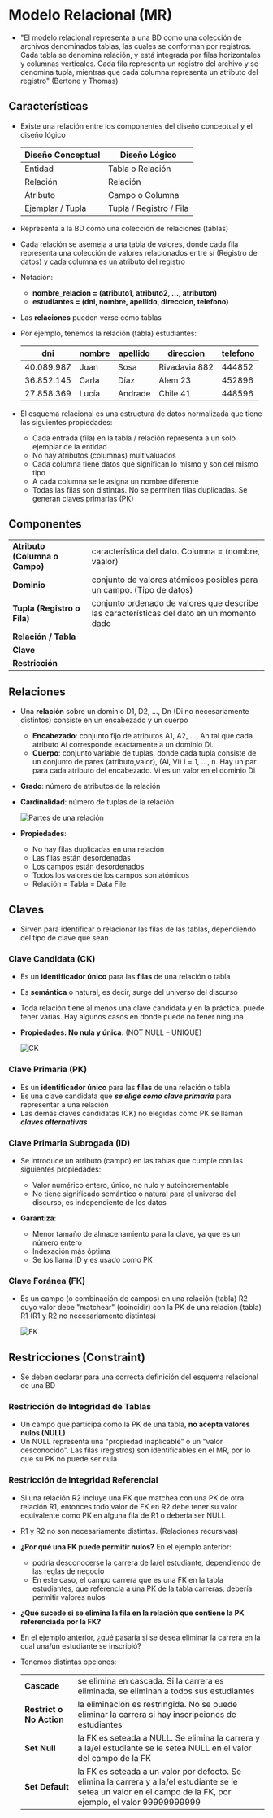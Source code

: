 # Modelo Relacional (MR)

* "El modelo relacional representa a una BD como una colección de archivos denominados tablas, las cuales se conforman por registros. Cada tabla se denomina relación, y está integrada por filas horizontales y columnas verticales. Cada fila representa un registro del archivo y se denomina tupla, mientras que cada columna representa un atributo del registro" (Bertone y Thomas)

## Características

* Existe una relación entre los componentes del diseño conceptual y el diseño lógico

  | Diseño Conceptual | Diseño Lógico |
  | -- | -- |
  | Entidad          | Tabla o Relación |
  | Relación         | Relación |
  | Atributo         | Campo o Columna |
  | Ejemplar / Tupla | Tupla / Registro / Fila |

* Representa a la BD como una colección de relaciones (tablas)
* Cada relación se asemeja a una tabla de valores, donde cada fila representa una colección de valores relacionados entre sí (Registro de datos) y cada columna es un atributo del registro
* Notación:
  * **nombre_relacion = (atributo1, atributo2, ..., atributon)**
  * **estudiantes = (dni, nombre, apellido, direccion, telefono)**

* Las **relaciones** pueden verse como tablas
* Por ejemplo, tenemos la relación (tabla) estudiantes:

  | dni | nombre | apellido | direccion | telefono |
  | -- | -- | -- | -- | -- |
  | 40.089.987 | Juan  | Sosa    | Rivadavia 882 | 444852 |
  | 36.852.145 | Carla | Díaz    | Alem 23       | 452896 |
  | 27.858.369 | Lucía | Andrade | Chile 41      | 448596 |

* El esquema relacional es una estructura de datos normalizada que tiene las siguientes propiedades:
  * Cada entrada (fila) en la tabla / relación representa a un solo ejemplar de la entidad
  * No hay atributos (columnas) multivaluados
  * Cada columna tiene datos que significan lo mismo y son del mismo tipo
  * A cada columna se le asigna un nombre diferente
  * Todas las filas son distintas. No se permiten filas duplicadas. Se generan claves primarias (PK)

## Componentes

|||
| -- | -- |
| **Atributo (Columna o Campo)** | característica del dato. Columna = (nombre, vaalor) |
| **Dominio**                    | conjunto de valores atómicos posibles para un campo. (Tipo de datos) |
| **Tupla (Registro o Fila)**    | conjunto ordenado de valores que describe las características del dato en un momento dado |
| **Relación / Tabla**           ||
| **Clave**                      ||
| **Restricción**                ||

## Relaciones

* Una **relación** sobre un dominio D1, D2, ..., Dn (Di no necesariamente distintos) consiste en un encabezado y un cuerpo
  * **Encabezado**: conjunto fijo de atributos A1, A2, ..., An tal que cada atributo Ai corresponde exactamente a un dominio Di.
  * **Cuerpo**: conjunto variable de tuplas, donde cada tupla consiste de un conjunto de pares (atributo,valor), (Ai, Vi) i = 1, ..., n. Hay un par para cada atributo del encabezado. Vi es un valor en el dominio Di

* **Grado**: número de atributos de la relación
* **Cardinalidad**: número de tuplas de la relación

  ![Partes de una relación](img/partes-relacion.png)

* **Propiedades**:
  * No hay filas duplicadas en una relación
  * Las filas están desordenadas
  * Los campos están desordenados
  * Todos los valores de los campos son atómicos
  * Relación = Tabla = Data File

## Claves

* Sirven para identificar o relacionar las filas de las tablas, dependiendo del tipo de clave que sean

### Clave Candidata (CK)

* Es un **identificador único** para las **filas** de una relación o tabla
* Es **semántica** o natural, es decir, surge del universo del discurso
* Toda relación tiene al menos una clave candidata y en la práctica, puede tener varias. Hay algunos casos en donde puede no tener ninguna
* **Propiedades: No nula y única**. (NOT NULL – UNIQUE)

  ![CK](img/ck.png)

### Clave Primaria (PK)

* Es un **identificador único** para las **filas** de una relación o tabla
* Es una clave candidata que ***se elige como clave primaria*** para representar a una relación
* Las demás claves candidatas (CK) no elegidas como PK se llaman ***claves alternativas***

### Clave Primaria Subrogada (ID)

* Se introduce un atributo (campo) en las tablas que cumple con las siguientes propiedades:
  * Valor numérico entero, único, no nulo y autoincrementable
  * No tiene significado semántico o natural para el universo del discurso, es independiente de los datos

* **Garantiza**:
  * Menor tamaño de almacenamiento para la clave, ya que es un número entero
  * Indexación más óptima
  * Se los llama ID y es usado como PK

### Clave Foránea (FK)

* Es un campo (o combinación de campos) en una relación (tabla) R2 cuyo valor debe "matchear" (coincidir) con la
PK de una relación (tabla) R1 (R1 y R2 no necesariamente distintas)

  ![FK](img/fk.png)

## Restricciones (Constraint)

* Se deben declarar para una correcta definición del esquema relacional de una BD

### Restricción de Integridad de Tablas

* Un campo que participa como la PK de una tabla, **no acepta valores nulos (NULL)**
* Un NULL representa una "propiedad inaplicable" o un "valor desconocido". Las filas (registros) son identificables en el MR, por lo que su PK no puede ser nula

### Restricción de Integridad Referencial

* Si una relación R2 incluye una FK que matchea con una PK de otra relación R1, entonces todo valor de FK en R2 debe tener su valor equivalente como PK en alguna fila de R1 o debería ser NULL
* R1 y R2 no son necesariamente distintas. (Relaciones recursivas)

* **¿Por qué una FK puede permitir nulos?** En el ejemplo anterior:
  * podría desconocerse la carrera de la/el estudiante, dependiendo de las reglas de negocio
  * En este caso, el campo carrera que es una FK en la tabla estudiantes, que referencia a una PK de la tabla carreras, debería permitir valores nulos

* **¿Qué sucede si se elimina la fila en la relación que contiene la PK referenciada por la FK?**
* En el ejemplo anterior, ¿qué pasaría si se desea eliminar la carrera en la cual una/un estudiante se inscribió?

* Tenemos distintas opciones:

  |||
  | -- | -- |
  | **Cascade**              | se elimina en cascada. Si la carrera es eliminada, se eliminan a todos sus estudiantes |
  | **Restrict o No Action** | la eliminación es restringida. No se puede eliminar la carrera si hay inscripciones de estudiantes |
  | **Set Null**             | la FK es seteada a NULL. Se elimina la carrera y a la/el estudiante se le setea NULL en el valor del campo de la FK |
  | **Set Default**          | la FK es seteada a un valor por defecto. Se elimina la carrera y a la/el estudiante se le setea un valor en el campo de la FK, por ejemplo, el valor 99999999999 |

